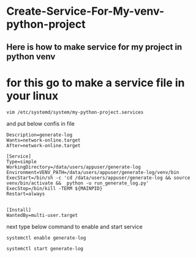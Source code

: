 # Create-Service-For-My-venv-python-project
## Here is how to make service for my project in python venv

# for this go to make a service file in your linux

```
vim /etc/systemd/system/my-python-project.services

```
and put below confis in file 

```
Description=generate-log
Wants=network-online.target
After=network-online.target

[Service]
Type=simple
WorkingDirectory=/data/users/appuser/generate-log
Environment=VENV_PATH=/data/users/appuser/generate-log/venv/bin
ExecStart=/bin/sh -c 'cd /data/users/appuser/generate-log && source venv/bin/activate &&  python -u run_generate_log.py'
ExecStop=/bin/kill -TERM ${MAINPID}
Restart=always


[Install]
WantedBy=multi-user.target
```

next type below command to enable and start service

```
systemctl enable generate-log

systemctl start generate-log
```
